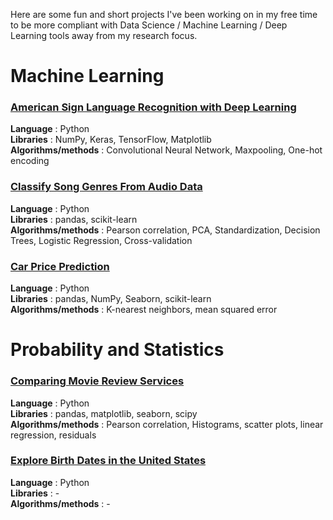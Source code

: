 Here are some fun and short projects I've been working on in my free time to be more compliant with Data Science / Machine Learning / Deep Learning tools away from my research focus.

# Machine Learning
### [American Sign Language Recognition with Deep Learning](https://github.com/LisaRivalin/Portfolio/blob/master/Machine%20Learning/ASL%20Recognition%20with%20Deep%20Learning/ASL.ipynb)
**Language** : Python  
**Libraries** : NumPy, Keras, TensorFlow, Matplotlib  
**Algorithms/methods** : Convolutional Neural Network, Maxpooling, One-hot encoding  

### [Classify Song Genres From Audio Data](https://github.com/LisaRivalin/Portfolio/blob/master/Machine%20Learning/Classify%20Song%20Genres%20from%20Audio%20Data/classify_song_genres.ipynb)
**Language** : Python  
**Libraries** : pandas, scikit-learn  
**Algorithms/methods** : Pearson correlation, PCA, Standardization, Decision Trees, Logistic Regression, Cross-validation 

### [Car Price Prediction](https://github.com/LisaRivalin/Portfolio/blob/master/Machine%20Learning/Car%20prices/Car%20Price%20Prediction.ipynb)
**Language** : Python  
**Libraries** : pandas, NumPy, Seaborn, scikit-learn  
**Algorithms/methods** : K-nearest neighbors, mean squared error


# Probability and Statistics
### [Comparing Movie Review Services](https://github.com/LisaRivalin/Portfolio/blob/master/Probability%20%26%20Statistics/Movie%20reviews/Analyzing%20Movie%20Reviews.ipynb)
**Language** : Python   
**Libraries** : pandas, matplotlib, seaborn, scipy  
**Algorithms/methods** : Pearson correlation, Histograms, scatter plots, linear regression, residuals

### [Explore Birth Dates in the United States](https://github.com/LisaRivalin/Portfolio/blob/master/Probability%20%26%20Statistics/US%20Birth/Explore%20U.S%20Births.ipynb)
**Language** : Python   
**Libraries** : -  
**Algorithms/methods** : -

